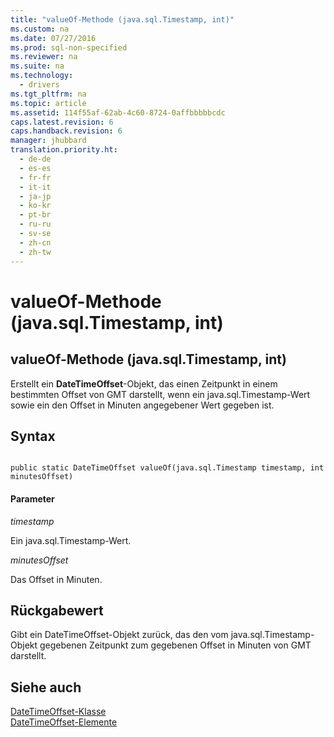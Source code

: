 ```yaml
---
title: "valueOf-Methode (java.sql.Timestamp, int)"
ms.custom: na
ms.date: 07/27/2016
ms.prod: sql-non-specified
ms.reviewer: na
ms.suite: na
ms.technology: 
  - drivers
ms.tgt_pltfrm: na
ms.topic: article
ms.assetid: 114f55af-62ab-4c60-8724-0affbbbbbcdc
caps.latest.revision: 6
caps.handback.revision: 6
manager: jhubbard
translation.priority.ht: 
  - de-de
  - es-es
  - fr-fr
  - it-it
  - ja-jp
  - ko-kr
  - pt-br
  - ru-ru
  - sv-se
  - zh-cn
  - zh-tw
---
```

# valueOf-Methode (java.sql.Timestamp, int)
    
## valueOf\-Methode \(java.sql.Timestamp, int\)  
 Erstellt ein **DateTimeOffset**\-Objekt, das einen Zeitpunkt in einem bestimmten Offset von GMT darstellt, wenn ein java.sql.Timestamp\-Wert sowie ein den Offset in Minuten angegebener Wert gegeben ist.  
  
## Syntax  
  
```  
  
public static DateTimeOffset valueOf(java.sql.Timestamp timestamp, int minutesOffset)  
```  
  
#### Parameter  
 *timestamp*  
  
 Ein java.sql.Timestamp\-Wert.  
  
 *minutesOffset*  
  
 Das Offset in Minuten.  
  
## Rückgabewert  
 Gibt ein DateTimeOffset\-Objekt zurück, das den vom  java.sql.Timestamp\-Objekt gegebenen Zeitpunkt zum gegebenen Offset in Minuten von GMT darstellt.  
  
## Siehe auch  
 [DateTimeOffset-Klasse](../content/DateTimeOffset-Class.md)   
 [DateTimeOffset-Elemente](../content/DateTimeOffset-Members.md)  
  
  